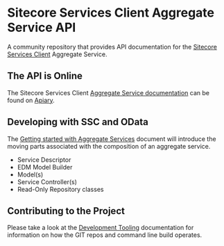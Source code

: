 # Sitecore Services Client Aggregate Service API

A community repository that provides API documentation for the [Sitecore Services Client](https://sitecorecontextitem.wordpress.com/2015/01/07/what-is-sitecore-services-client/) Aggregate Service.


## The API is Online

The Sitecore Services Client [Aggregate Service documentation](http://docs.sscaggregateservice.apiary.io/) can be found on [Apiary](https://apiary.io/).


## Developing with SSC and OData

The [Getting started with Aggregate Services](doc\features\Aggregate-Services-Getting-Started.md) document will introduce the moving parts associated with the composition of an aggregate service.

* Service Descriptor
* EDM Model Builder
* Model(s)
* Service Controller(s)
* Read-Only Repository classes


## Contributing to the Project

Please take a look at the [Development Tooling](doc\Development-Tooling.md) documentation for information on how the GIT repos and command line build operates.